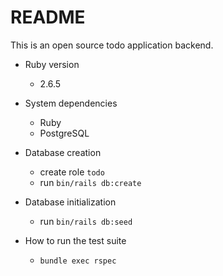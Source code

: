 # README

This is an open source todo application backend.

* Ruby version

    - 2.6.5


* System dependencies

    - Ruby
    - PostgreSQL


* Database creation

    - create role `todo`
    - run `bin/rails db:create`


* Database initialization

    - run `bin/rails db:seed`


* How to run the test suite

    - `bundle exec rspec`
